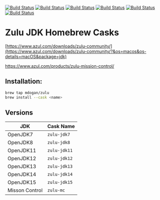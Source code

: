 [![Build Status](https://github.com/mdogan/homebrew-zulu/workflows/JDK7/badge.svg)](https://github.com/mdogan/homebrew-zulu/actions)
[![Build Status](https://github.com/mdogan/homebrew-zulu/workflows/JDK8/badge.svg)](https://github.com/mdogan/homebrew-zulu/actions)
[![Build Status](https://github.com/mdogan/homebrew-zulu/workflows/JDK11/badge.svg)](https://github.com/mdogan/homebrew-zulu/actions)
[![Build Status](https://github.com/mdogan/homebrew-zulu/workflows/JDK13/badge.svg)](https://github.com/mdogan/homebrew-zulu/actions)
[![Build Status](https://github.com/mdogan/homebrew-zulu/workflows/JDK15/badge.svg)](https://github.com/mdogan/homebrew-zulu/actions)
[![Build Status](https://github.com/mdogan/homebrew-zulu/workflows/MissionControl/badge.svg)](https://github.com/mdogan/homebrew-zulu/actions)

# Zulu JDK Homebrew Casks

[https://www.azul.com/downloads/zulu-community/](https://www.azul.com/downloads/zulu-community/?&os=macos&os-details=macOS&package=jdk)

https://www.azul.com/products/zulu-mission-control/

## Installation:

```bash
brew tap mdogan/zulu
brew install --cask <name>
```

## Versions

| JDK | Cask Name |
|--|--|
| OpenJDK7 | `zulu-jdk7` |
| OpenJDK8 | `zulu-jdk8` |
| OpenJDK11 | `zulu-jdk11` |
| OpenJDK12 | `zulu-jdk12` |
| OpenJDK13 | `zulu-jdk13` |
| OpenJDK14 | `zulu-jdk14` |
| OpenJDK15 | `zulu-jdk15` |
| Misson Control | `zulu-mc` |
